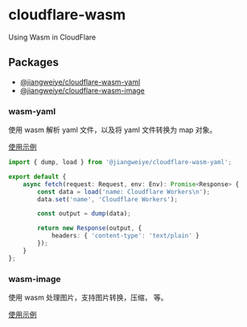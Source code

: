 # cloudflare-wasm

Using Wasm in CloudFlare

## Packages

-   [@jiangweiye/cloudflare-wasm-yaml](#wasm-yaml)
-   [@jiangweiye/cloudflare-wasm-image](#wasm-image)

### wasm-yaml

使用 wasm 解析 yaml 文件，以及将 yaml 文件转换为 map 对象。

[使用示例](https://github.com/jwyGithub/cloudflare-wasm/tree/main/packages/yaml)

```typescript
import { dump, load } from '@jiangweiye/cloudflare-wasm-yaml';

export default {
    async fetch(request: Request, env: Env): Promise<Response> {
        const data = load('name: Cloudflare Workers\n');
        data.set('name', 'Cloudflare Workers');

        const output = dump(data);

        return new Response(output, {
            headers: { 'content-type': 'text/plain' }
        });
    }
};
```

### wasm-image

使用 wasm 处理图片，支持图片转换，压缩， 等。

[使用示例](https://github.com/jwyGithub/cloudflare-wasm/tree/main/packages/image)

